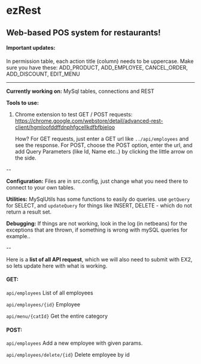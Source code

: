 # ezRest

Web-based POS system for restaurants!
----

#### Important updates:
In permission table, each action title (column) needs to be uppercase. Make sure you have these: ADD_PRODUCT, ADD_EMPLOYEE, CANCEL_ORDER, ADD_DISCOUNT, EDIT_MENU

---
<b>Currently working on:</b> MySql tables, connections and REST

<b>Tools to use:</b>

1. Chrome extension to test GET / POST requests: https://chrome.google.com/webstore/detail/advanced-rest-client/hgmloofddffdnphfgcellkdfbfbjeloo
  
    How? For GET requests, just enter a GET url like `../api/employees` and see the response.
    For POST, choose the POST option, enter the url, and add Query Parameters (like Id, Name etc..) by clicking the little arrow on the side.

--

<b>Configuration:</b> Files are in src.config, just change what you need there to connect to your own tables.

<b>Utilities:</b> MySqlUtils has some functions to easily do queries. use `getQuery` for SELECT, and `updateQuery` for things like INSERT, DELETE - which do not return a result set.

<b>Debugging:</b> If things are not working, look in the log (in netbeans) for the exceptions that are thrown, if something is wrong with mySQL queries for example..

--

Here is a <b>list of all API request</b>, which we will also need to submit with EX2, so lets update here with what is working.

#### GET:
`api/employees` List of all employees

`api/employees/{id}` Employee

`api/menu/{catId}` Get the entire category  

#### POST:
`api/employees` Add a new employee with given params.

`api/employees/delete/{id}` Delete employee by id

